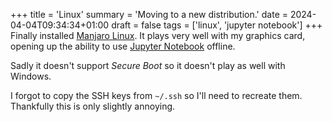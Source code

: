 +++
title = 'Linux'
summary = 'Moving to a new distribution.'
date = 2024-04-04T09:34:34+01:00
draft = false
tags = ['linux', 'jupyter notebook']
+++
Finally installed [Manjaro Linux](https://manjaro.org/). It plays very well with my graphics card, opening up the ability to use [Jupyter Notebook](https://jupyter.org/) offline.

Sadly it doesn't support *Secure Boot* so it doesn't play as well with Windows.

I forgot to copy the SSH keys from `~/.ssh` so I'll need to recreate them. Thankfully this is only slightly annoying.

